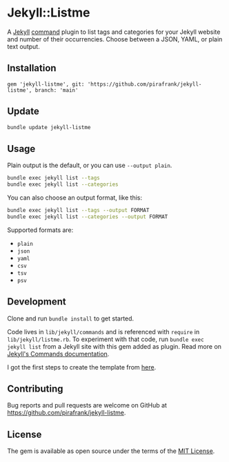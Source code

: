 # Jekyll::Listme

A [Jekyll](https://jekyllrb.com/) [command](https://jekyllrb.com/docs/plugins/commands/) plugin to list tags and categories for your Jekyll website and number of their occurrencies. Choose between a JSON, YAML, or plain text output.

## Installation

```Gemfile
gem 'jekyll-listme', git: 'https://github.com/pirafrank/jekyll-listme', branch: 'main'
```

## Update

```sh
bundle update jekyll-listme
```

## Usage

Plain output is the default, or you can use `--output plain`.

```sh
bundle exec jekyll list --tags
bundle exec jekyll list --categories
```

You can also choose an output format, like this:

```sh
bundle exec jekyll list --tags --output FORMAT
bundle exec jekyll list --categories --output FORMAT
```

Supported formats are:

- `plain`
- `json`
- `yaml`
- `csv`
- `tsv`
- `psv`

## Development

Clone and run `bundle install` to get started.

Code lives in `lib/jekyll/commands` and is referenced with `require` in `lib/jekyll/listme.rb`. To experiment with that code, run `bundle exec jekyll list` from a Jekyll site with this gem added as plugin. Read more on [Jekyll's Commands documentation](https://jekyllrb.com/docs/plugins/commands/).

I got the first steps to create the template from [here](https://maxchadwick.xyz/blog/building-a-custom-jekyll-command-plugin).

## Contributing

Bug reports and pull requests are welcome on GitHub at https://github.com/pirafrank/jekyll-listme.

## License

The gem is available as open source under the terms of the [MIT License](https://opensource.org/licenses/MIT).
